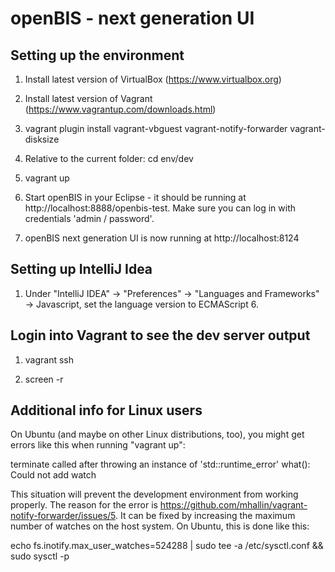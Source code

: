 # openBIS - next generation UI

## Setting up the environment

1. Install latest version of VirtualBox (https://www.virtualbox.org)

2. Install latest version of Vagrant (https://www.vagrantup.com/downloads.html)

3. vagrant plugin install vagrant-vbguest vagrant-notify-forwarder vagrant-disksize
 
4. Relative to the current folder: cd env/dev

5. vagrant up

6. Start openBIS in your Eclipse - it should be running at http://localhost:8888/openbis-test. Make sure you can log in with credentials 'admin / password'.

7. openBIS next generation UI is now running at http://localhost:8124

## Setting up IntelliJ Idea

1. Under "IntelliJ IDEA" -> "Preferences" -> "Languages and Frameworks" -> Javascript, set the language version to ECMAScript 6.

## Login into Vagrant to see the dev server output

1. vagrant ssh

2. screen -r

## Additional info for Linux users

On Ubuntu (and maybe on other Linux distributions, too), you might get errors like this when running "vagrant up":

  terminate called after throwing an instance of 'std::runtime_error'
    what():  Could not add watch

This situation will prevent the development environment from working properly. The reason for the error is https://github.com/mhallin/vagrant-notify-forwarder/issues/5. It can be fixed by increasing the maximum number of watches on the host system. On Ubuntu, this is done like this:

  echo fs.inotify.max_user_watches=524288 | sudo tee -a /etc/sysctl.conf && sudo sysctl -p
